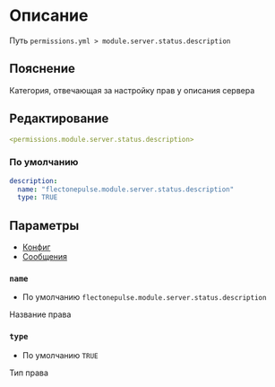 # Описание
Путь `permissions.yml > module.server.status.description`

## Пояснение
Категория, отвечающая за настройку прав у описания сервера

## Редактирование
```yaml
<permissions.module.server.status.description>
```

### По умолчанию
```yaml
description:
  name: "flectonepulse.module.server.status.description"
  type: TRUE
```

## Параметры

- [Конфиг](/ru/config/module/server/status/description/)
- [Сообщения](/ru/messages/ru_ru/module/server/status/description/)

### `name`
- По умолчанию `flectonepulse.module.server.status.description`

Название права

### `type`
- По умолчанию `TRUE`

Тип права

<!--@include: @/ru/parts/permission.md-->

